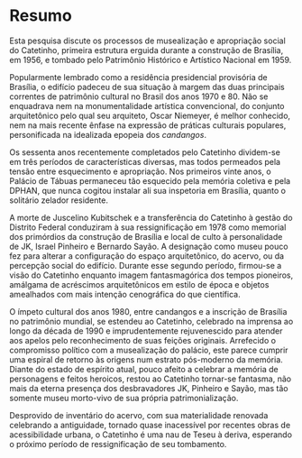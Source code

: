 Resumo
======

Esta pesquisa discute os processos de musealização e
apropriação social do Catetinho, primeira estrutura
erguida durante a construção de Brasília, em 1956, e
tombado pelo Patrimônio Histórico e Artístico Nacional
em 1959.

Popularmente lembrado como a residência presidencial
provisória de Brasília, o edifício padeceu de sua situação
à margem das duas principais correntes de patrimônio cultural
no Brasil dos anos 1970 e 80.
Não se enquadrava nem na monumentalidade artística
convencional, do conjunto arquitetônico
pelo qual seu arquiteto, Oscar Niemeyer,
é melhor conhecido, nem na mais recente ênfase na
expressão de práticas culturais populares,
personificada na idealizada epopeia dos *candangos*.

Os sessenta anos recentemente completados pelo Catetinho
dividem-se em três períodos de características diversas,
mas todos permeados pela tensão entre esquecimento e
apropriação.
Nos primeiros vinte anos, o Palácio de Tábuas permaneceu
tão esquecido pela memória coletiva e pela DPHAN,
que nunca cogitou instalar ali sua inspetoria em Brasília,
quanto o solitário zelador residente.

A morte de Juscelino Kubitschek e a transferência do Catetinho
à gestão do Distrito Federal conduziram à sua ressignificação
em 1978 como memorial dos primórdios da construção
de Brasília e local de culto à personalidade de JK,
Israel Pinheiro e Bernardo Sayão.
A designação como museu pouco fez para alterar
a configuração do espaço arquitetônico,
do acervo, ou da percepção social do edifício.
Durante esse segundo período, firmou-se a visão do Catetinho
enquanto imagem fantasmagórica dos tempos pioneiros,
amálgama de acréscimos arquitetônicos em estilo de época
e objetos amealhados com mais intenção cenográfica do que
científica.

O ímpeto cultural dos anos 1980, entre candangos e
a inscrição de Brasília no patrimônio mundial,
se estendeu ao Catetinho, celebrado na imprensa
ao longo da década de 1990 e imprudentemente
rejuvenescido para atender aos apelos pelo reconhecimento
de suas feições originais.
Arrefecido o compromisso político com a musealização
do palácio, este parece cumprir uma espiral de retorno
às origens num estrato pós-moderno da memória.
Diante do estado de espírito atual, pouco afeito a
celebrar a memória de personagens e feitos heroicos,
restou ao Catetinho tornar-se fantasma,
não mais da eterna presença dos desbravadores
JK, Pinheiro e Sayão,
mas tão somente museu morto-vivo
de sua própria patrimonialização.

Desprovido de inventário do acervo, com sua materialidade
renovada celebrando a antiguidade, tornado quase inacessível
por recentes obras de acessibilidade urbana,
o Catetinho é uma nau de Teseu à deriva, esperando o próximo
período de ressignificação de seu tombamento.
